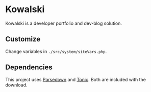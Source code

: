 # Kowalski

Kowalski is a developer portfolio and dev-blog solution.

## Customize

Change variables in ```./src/system/siteVars.php```.

## Dependencies

This project uses [Parsedown][1] and [Tonic][2]. Both are included with the download.

[1]: https://github.com/erusev/parsedown
[2]: https://github.com/rgamba/Tonic